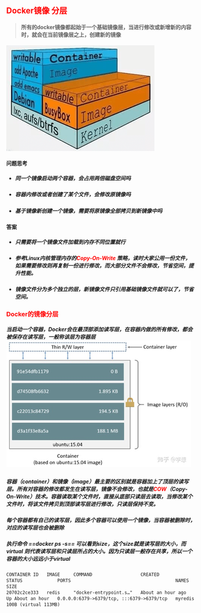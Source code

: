 ## <font color='red'>Docker镜像 分层</font>



> #### 所有的docker镜像都起始于一个基础镜像层，当进行修改或新增新的内容时，就会在当前镜像层之上，创建新的镜像



![由浅入深docker系列： (6)镜像分层](Docker%E9%95%9C%E5%83%8F%E5%88%86%E5%B1%82%E5%8E%9F%E7%90%86.assets/v2-b7279dd326f42b71327f9fb066ae5c6a_1440w.jpg)



#### 问题思考

- ##### 同一个镜像启动两个容器，会占用两倍磁盘空间吗

- ##### 容器内修改或者创建了某个文件，会修改原镜像吗

- ##### 基于镜像新创建一个镜像，需要将原镜像全部拷贝到新镜像中吗



#### 答案

- ##### 只需要将一个镜像文件加载到内存不同位置就行

- ##### 参考Linux内核管理内存的<font color='red'>Copy-On-Write</font> 策略，读时大家公用一份文件，如果需要修改则再复制一份进行修改，而大部分文件不会修改，节省空间，提升性能。

- ##### 镜像文件分为多个独立的层，新镜像文件只引用基础镜像文件就可以了，节省空间。







### <font color='red'>Docker的镜像分层</font>



##### 	当启动一个容器，Docker会在最顶部添加读写层，在容器内做的所有修改，都会被保存在读写层，一般称该层为容器层![img](Docker%E9%95%9C%E5%83%8F%E5%88%86%E5%B1%82%E5%8E%9F%E7%90%86.assets/v2-4b2318880b12c3220fa59a9d9992dc90_720w.jpg)



##### 容器（container）和镜像（image）最主要的区别就是容器加上了顶层的读写层。所有对容器的修改都发生在读写层，镜像不会修改，也就是<font color='red'>COW</font>（Copy-On-Write）技术。容器读取某个文件时，直接从底部只读层去读取，当修改某个文件时，将该文件拷贝到顶部读写层进行修改，只读层保持不变。



##### 每个容器都有自己的读写层，因此多个容器可以使用一个镜像，当容器被删除时，对应的读写层也会被删除



##### 执行命令 ==docker ps -s== 可以看到size，这个size就是读写层的大小，而virtual 则代表读写层和只读层所占的大小。因为只读层一般存在共享，所以一个容器的大小远远小于virtual

```shell
CONTAINER ID   IMAGE     COMMAND                  CREATED             STATUS             PORTS                                       NAMES     SIZE
20702c2ce333   redis     "docker-entrypoint.s…"   About an hour ago   Up About an hour   0.0.0.0:6379->6379/tcp, :::6379->6379/tcp   myredis   100B (virtual 113MB)

```

